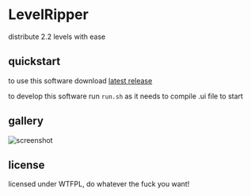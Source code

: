 
# LevelRipper
distribute 2.2 levels with ease

## quickstart
to use this software download [latest release](https://github.com/thisisignitedoreo/levelripper/releases/latest)

to develop this software run `run.sh` as it needs to
compile .ui file to start

## gallery
![screenshot](ss.png)

## license
licensed under WTFPL, do whatever the fuck you want!
